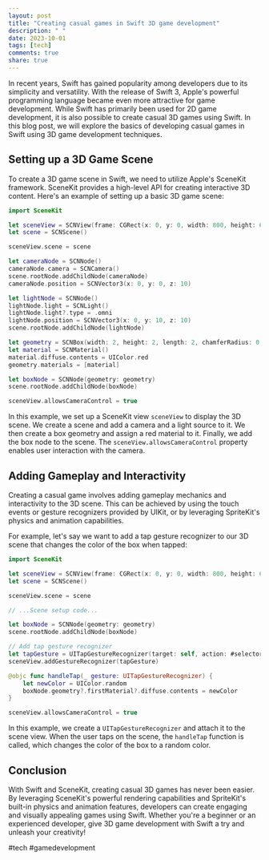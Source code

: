 ```yaml
---
layout: post
title: "Creating casual games in Swift 3D game development"
description: " "
date: 2023-10-01
tags: [tech]
comments: true
share: true
---
```


In recent years, Swift has gained popularity among developers due to its simplicity and versatility. With the release of Swift 3, Apple's powerful programming language became even more attractive for game development. While Swift has primarily been used for 2D game development, it is also possible to create casual 3D games using Swift. In this blog post, we will explore the basics of developing casual games in Swift using 3D game development techniques.

## Setting up a 3D Game Scene

To create a 3D game scene in Swift, we need to utilize Apple's SceneKit framework. SceneKit provides a high-level API for creating interactive 3D content. Here's an example of setting up a basic 3D game scene:

```swift
import SceneKit

let sceneView = SCNView(frame: CGRect(x: 0, y: 0, width: 800, height: 600))
let scene = SCNScene()

sceneView.scene = scene

let cameraNode = SCNNode()
cameraNode.camera = SCNCamera()
scene.rootNode.addChildNode(cameraNode)
cameraNode.position = SCNVector3(x: 0, y: 0, z: 10)

let lightNode = SCNNode()
lightNode.light = SCNLight()
lightNode.light?.type = .omni
lightNode.position = SCNVector3(x: 0, y: 10, z: 10)
scene.rootNode.addChildNode(lightNode)

let geometry = SCNBox(width: 2, height: 2, length: 2, chamferRadius: 0)
let material = SCNMaterial()
material.diffuse.contents = UIColor.red
geometry.materials = [material]

let boxNode = SCNNode(geometry: geometry)
scene.rootNode.addChildNode(boxNode)

sceneView.allowsCameraControl = true
```

In this example, we set up a SceneKit view `sceneView` to display the 3D scene. We create a scene and add a camera and a light source to it. We then create a box geometry and assign a red material to it. Finally, we add the box node to the scene. The `sceneView.allowsCameraControl` property enables user interaction with the camera.

## Adding Gameplay and Interactivity

Creating a casual game involves adding gameplay mechanics and interactivity to the 3D scene. This can be achieved by using the touch events or gesture recognizers provided by UIKit, or by leveraging SpriteKit's physics and animation capabilities.

For example, let's say we want to add a tap gesture recognizer to our 3D scene that changes the color of the box when tapped:

```swift
import SceneKit

let sceneView = SCNView(frame: CGRect(x: 0, y: 0, width: 800, height: 600))
let scene = SCNScene()

sceneView.scene = scene

// ...Scene setup code...

let boxNode = SCNNode(geometry: geometry)
scene.rootNode.addChildNode(boxNode)

// Add tap gesture recognizer
let tapGesture = UITapGestureRecognizer(target: self, action: #selector(handleTap(_:)))
sceneView.addGestureRecognizer(tapGesture)

@objc func handleTap(_ gesture: UITapGestureRecognizer) {
    let newColor = UIColor.random
    boxNode.geometry?.firstMaterial?.diffuse.contents = newColor
}

sceneView.allowsCameraControl = true
```

In this example, we create a `UITapGestureRecognizer` and attach it to the scene view. When the user taps on the scene, the `handleTap` function is called, which changes the color of the box to a random color.

## Conclusion

With Swift and SceneKit, creating casual 3D games has never been easier. By leveraging SceneKit's powerful rendering capabilities and SpriteKit's built-in physics and animation features, developers can create engaging and visually appealing games using Swift. Whether you're a beginner or an experienced developer, give 3D game development with Swift a try and unleash your creativity!

#tech #gamedevelopment